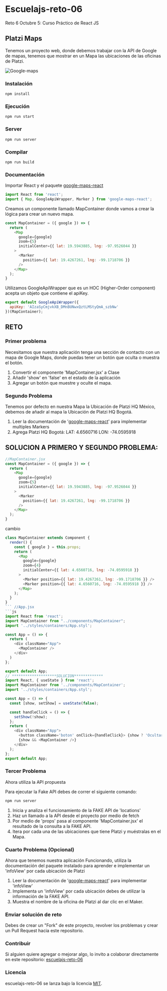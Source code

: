 # Escuelajs-reto-06
Reto 6 Octubre 5: Curso Práctico de React JS

## Platzi Maps

Tenemos un proyecto web, donde debemos trabajar con la API de Google de mapas, tenemos que mostrar en un Mapa las ubicaciones de las oficinas de Platzi.

![Google-maps](https://raw.githubusercontent.com/platzi/escuelajs-reto-06/master/screenshot.png?token=ACQQY5TB2DOOKO5CD7LURB25UFNGK)

### Instalación
```
npm install
```

### Ejecución
```
npm run start
```

### Server
```
npm run server
```

### Compilar
```
npm run build
```

### Documentación
Importar React y el paquete [google-maps-react](https://www.npmjs.com/package/google-maps-react)

```javascript
import React from 'react';
import { Map, GoogleApiWrapper, Marker } from 'google-maps-react';
```
Creamos un componente llamado MapContainer donde vamos a crear la lógica para crear un nuevo mapa.

```javascript
const MapContainer = ({ google }) => {
  return (
    <Map
      google={google}
      zoom={5}
      initialCenter={{ lat: 19.5943885, lng: -97.9526044 }}
    >
      <Marker
        position={{ lat: 19.4267261, lng: -99.1718706 }}
      />
    </Map>
  );
}
```

Utilizamos GoogleApiWrapper que es un HOC (Higher-Order component) acepta un objeto que contiene el apiKey.

```javascript
export default GoogleApiWrapper({
  apiKey: 'AIzaSyCmjvkXB_DMnBUNwxQztLMStyQmA_szbNw'
})(MapContainer);
```

## RETO

### Primer problema
Necesitamos que nuestra aplicación tenga una sección de contacto con un mapa de Google Maps, donde puedas tener un botón que oculta o muestra el botón.

1) Convertir el componente 'MapContainer.jsx' a Clase
2) Añadir 'show' en 'false' en el estado de la aplicación
3) Agregar un botón que muestre y oculte el mapa.


### Segundo Problema

Tenemos por defecto en nuestra Mapa la Ubicación de Platzi HQ México, debemos de añadir al mapa la Ubicación de Platzi HQ Bogotá.

1) Leer la documentación de '[google-maps-react](https://www.npmjs.com/package/google-maps-react)' para implementar multiples Markers
2) Agrega Platzi HQ Bogotá: LAT: 4.6560716 LON: -74.0595918
## SOLUCION A PRIMERO Y SEGUNDO PROBLEMA:
```js
//MapContainer.jsx
const MapContainer = ({ google }) => {
  return (
    <Map
      google={google}
      zoom={5}
      initialCenter={{ lat: 19.5943885, lng: -97.9526044 }}
    >
      <Marker
        position={{ lat: 19.4267261, lng: -99.1718706 }}
      />
    </Map>
  );
}
```
cambio 
```js
class MapContainer extends Component {
  render() {
    const { google } = this.props;
    return (
      <Map
        google={google}
        zoom={4}
        initialCenter={{ lat: 4.6560716, lng: -74.0595918 }}
      >
        <Marker position={{ lat: 19.4267261, lng: -99.1718706 }} />
        <Marker position={{ lat: 4.6560716, lng: -74.0595918 }} />
      </Map>
    );
  }
}
``` //App.jsx
```js
import React from 'react';
import MapContainer from "../components/MapContainer";
import '../styles/containers/App.styl';

const App = () => {
  return (
    <div className="App">
      <MapContainer />
    </div>
  )
};

export default App;
// ********************SOLUCION*************
import React, { useState } from 'react';
import MapContainer from '../components/MapContainer';
import '../styles/containers/App.styl';

const App = () => {
  const [show, setShow] = useState(false);

  const handleClick = () => {
    setShow(!show);
  };
  return (
    <div className="App">
      <button className='boton' onClick={handleClick}> {show ? 'Ocultar Mapa' : 'Mostrar Mapa'} </button>
      {show && <MapContainer />}
    </div>
  );
};
export default App;
```
### Tercer Problema

Ahora utiliza la API propuesta

Para ejecutar la Fake API debes de correr el siguiente comando:

```bash
npm run server
```
1) Inicia y analiza el funcionamiento de la FAKE API de 'locations'
2) Haz un llamado a la API desde el proyecto por medio de fetch
3) Por medio de 'props' pasa al componente 'MapContainer.jsx' el resultado de la consulta a la FAKE API.
4) Itera por cada una de las ubicaciones que tiene Platzi y muéstralas en el Mapa.

### Cuarto Problema (Opcional)

Ahora que tenemos nuestra aplicación Funcionando, utiliza la documentación del paquete instalado para aprender e implementar un 'infoView' por cada ubicación de Platzi

1) Leer la documentación de '[google-maps-react](https://www.npmjs.com/package/google-maps-react)' para implementar 'infoView'
2) Implementa un 'infoView' por cada ubicación debes de utilizar la información de la FAKE API.
3) Muestra el nombre de la oficina de Platzi al dar clic en el Maker.


### Enviar solución de reto
Debes de crear un "Fork" de este proyecto, revolver los problemas y crear un Pull Request hacia este repositorio.

### Contribuir
Si alguien quiere agregar o mejorar algo, lo invito a colaborar directamente en este repositorio: [escuelajs-reto-06](https://github.com/platzi/escuelajs-reto-06/)

### Licencia
escuelajs-reto-06 se lanza bajo la licencia [MIT](https://opensource.org/licenses/MIT).
